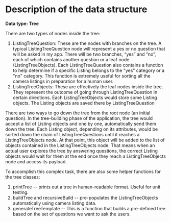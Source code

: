 # Description of the data structure

__Data type: Tree__

There are two types of nodes inside the tree: 
1. ListingTreeQuestion: These are the nodes with branches on the tree. A typical ListingTreeQuestion node will represent a yes or no question that will be asked in my app. There will be two branches, “yes” and “no”, each of which contains another question or a leaf node (ListingTreeObjects). Each ListingTreeQuestion also contains a function to help determine if a specific Listing belongs to the "yes" category or a "no" category. This function is extremely useful for sorting all the camera listings in preparation for a human user.
2. ListingTreeObjects: These are effectively the leaf nodes inside the tree. They represent the outcome of going through ListingTreeQuestion in certain directions. Each ListingTreeObjects would store some Listing objects. The Listing objects are saved there by ListingTreeQuestion

There are two ways to go down the tree from the root node (an initial question). In the tree-building phase of the application, the tree would accept a list of Listing objects and one by one, automatically send them down the tree. Each Listing object, depending on its attributes, would be sorted down the chain of ListingTreeQuestions until it reaches a ListingTreeObjects node. At that point, this object will be added to the list of objects contained in the ListingTreeObjects node. That means when an actual user explores the tree by answering questions, the correct Listing objects would wait for them at the end once they reach a ListingTreeObjects node and access its payload.

To accomplish this complex task, there are also some helper functions for the tree classes:
1. printTree -- prints out a tree in human-readable format. Useful for unit testing.
2. buildTree and recursiveBuild -- pre-populates the ListingTreeObjects automatically using camera listing data.
3. generateTreeTemplate -- This is a function that builds a pre-defined tree based on the set of questions we want to ask the users.